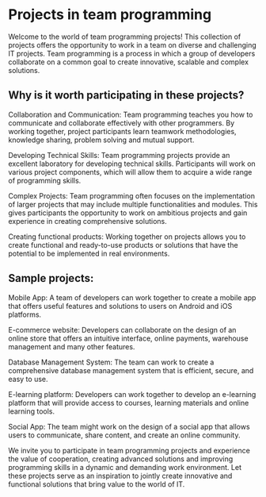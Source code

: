 # Projects in team programming
Welcome to the world of team programming projects! This collection of projects offers the opportunity to work in a team on diverse and challenging IT projects. Team programming is a process in which a group of developers collaborate on a common goal to create innovative, scalable and complex solutions.

## Why is it worth participating in these projects?
Collaboration and Communication: Team programming teaches you how to communicate and collaborate effectively with other programmers. By working together, project participants learn teamwork methodologies, knowledge sharing, problem solving and mutual support.

Developing Technical Skills: Team programming projects provide an excellent laboratory for developing technical skills. Participants will work on various project components, which will allow them to acquire a wide range of programming skills.

Complex Projects: Team programming often focuses on the implementation of larger projects that may include multiple functionalities and modules. This gives participants the opportunity to work on ambitious projects and gain experience in creating comprehensive solutions.

Creating functional products: Working together on projects allows you to create functional and ready-to-use products or solutions that have the potential to be implemented in real environments.

## Sample projects:
Mobile App: A team of developers can work together to create a mobile app that offers useful features and solutions to users on Android and iOS platforms.

E-commerce website: Developers can collaborate on the design of an online store that offers an intuitive interface, online payments, warehouse management and many other features.

Database Management System: The team can work to create a comprehensive database management system that is efficient, secure, and easy to use.

E-learning platform: Developers can work together to develop an e-learning platform that will provide access to courses, learning materials and online learning tools.

Social App: The team might work on the design of a social app that allows users to communicate, share content, and create an online community.

We invite you to participate in team programming projects and experience the value of cooperation, creating advanced solutions and improving programming skills in a dynamic and demanding work environment. Let these projects serve as an inspiration to jointly create innovative and functional solutions that bring value to the world of IT.
